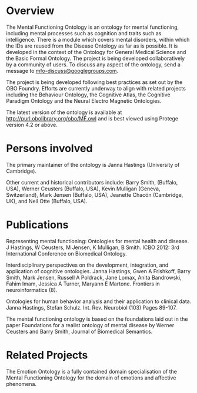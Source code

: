 # Overview

The Mental Functioning Ontology is an ontology for mental functioning, including mental processes such as cognition and traits such as intelligence. There is a module which covers mental disorders, within which the IDs are reused from the Disease Ontology as far as is possible. It is developed in the context of the Ontology for General Medical Science and the Basic Formal Ontology. The project is being developed collaboratively by a community of users. To discuss any aspect of the ontology, send a message to mfo-discuss@googlegroups.com.

The project is being developed following best practices as set out by the OBO Foundry. Efforts are currently underway to align with related projects including the Behaviour Ontology, the Cognitive Atlas, the Cognitive Paradigm Ontology and the Neural Electro Magnetic Ontologies.

The latest version of the ontology is available at http://purl.obolibrary.org/obo/MF.owl and is best viewed using Protege version 4.2 or above.

# Persons involved

The primary maintainer of the ontology is Janna Hastings (University of Cambridge).  

Other current and historical contributors include: Barry Smith, (Buffalo, USA), Werner Ceusters (Buffalo, USA), Kevin Mulligan (Geneva, Switzerland), Mark Jensen (Buffalo, USA), Jeanette Chacón (Cambridge, UK), and Neil Otte (Buffalo, USA). 

# Publications

Representing mental functioning: Ontologies for mental health and disease. 
J Hastings, W Ceusters, M Jensen, K Mulligan, B Smith. ICBO 2012: 3rd International Conference on Biomedical Ontology. 

Interdisciplinary perspectives on the development, integration, and application of cognitive ontologies. 
Janna Hastings, Gwen A Frishkoff, Barry Smith, Mark Jensen, Russell A Poldrack, Jane Lomax, Anita Bandrowski, Fahim Imam, Jessica A Turner, Maryann E Martone. Frontiers in neuroinformatics (8). 

Ontologies for human behavior analysis and their application to clinical data. Janna Hastings, Stefan Schulz. Int. Rev. Neurobiol (103) Pages 89-107.

The mental functioning ontology is based on the foundations laid out in the paper Foundations for a realist ontology of mental disease by Werner Ceusters and Barry Smith, Journal of Biomedical Semantics. 

# Related Projects

The Emotion Ontology is a fully contained domain specialisation of the Mental Functioning Ontology for the domain of emotions and affective phenomena.


